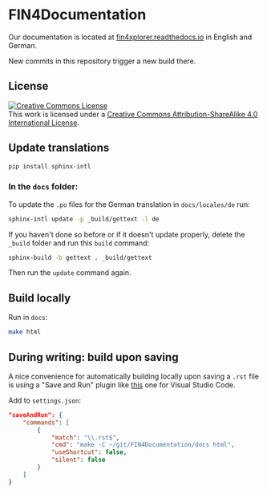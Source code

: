 # FIN4Documentation

Our documentation is located at [fin4xplorer.readthedocs.io](https://fin4xplorer.readthedocs.io/en/latest/) in English and German.

New commits in this repository trigger a new build there.

## License 
<a rel="license" href="http://creativecommons.org/licenses/by-sa/4.0/"><img alt="Creative Commons License" style="border-width:0" src="https://i.creativecommons.org/l/by-sa/4.0/88x31.png" /></a><br />This work is licensed under a <a rel="license" href="http://creativecommons.org/licenses/by-sa/4.0/">Creative Commons Attribution-ShareAlike 4.0 International License</a>.

## Update translations

```sh
pip install sphinx-intl
```

### In the `docs` folder:

To update the `.po` files for the German translation in `docs/locales/de` run:

```sh
sphinx-intl update -p _build/gettext -l de
```

If you haven't done so before or if it doesn't update properly, delete the `_build` folder and run this `build` command:

```sh
sphinx-build -b gettext . _build/gettext
```

Then run the `update` command again.

## Build locally

Run in `docs`:

```sh
make html
```

## During writing: build upon saving

A nice convenience for automatically building locally upon saving a `.rst` file is using a "Save and Run" plugin like [this](https://marketplace.visualstudio.com/items?itemName=wk-j.save-and-run) one for Visual Studio Code.

Add to `settings.json`:
```json
"saveAndRun": {
    "commands": [
        {
            "match": "\\.rst$",
            "cmd": "make -C ~/git/FIN4Documentation/docs html",
            "useShortcut": false,
            "silent": false
        }
    ]
}
```
